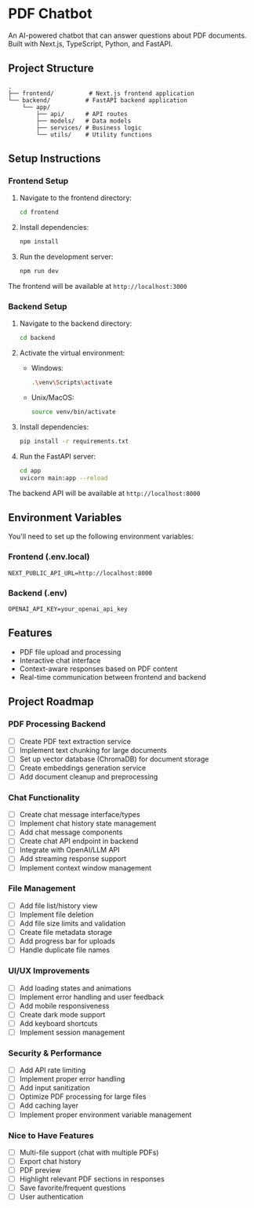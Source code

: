# PDF Chatbot

An AI-powered chatbot that can answer questions about PDF documents. Built with Next.js, TypeScript, Python, and FastAPI.

## Project Structure

```
.
├── frontend/          # Next.js frontend application
└── backend/          # FastAPI backend application
    └── app/
        ├── api/      # API routes
        ├── models/   # Data models
        ├── services/ # Business logic
        └── utils/    # Utility functions
```

## Setup Instructions

### Frontend Setup

1. Navigate to the frontend directory:
   ```bash
   cd frontend
   ```

2. Install dependencies:
   ```bash
   npm install
   ```

3. Run the development server:
   ```bash
   npm run dev
   ```

The frontend will be available at `http://localhost:3000`

### Backend Setup

1. Navigate to the backend directory:
   ```bash
   cd backend
   ```

2. Activate the virtual environment:
   - Windows:
     ```bash
     .\venv\Scripts\activate
     ```
   - Unix/MacOS:
     ```bash
     source venv/bin/activate
     ```

3. Install dependencies:
   ```bash
   pip install -r requirements.txt
   ```

4. Run the FastAPI server:
   ```bash
   cd app
   uvicorn main:app --reload
   ```

The backend API will be available at `http://localhost:8000`

## Environment Variables

You'll need to set up the following environment variables:

### Frontend (.env.local)
```
NEXT_PUBLIC_API_URL=http://localhost:8000
```

### Backend (.env)
```
OPENAI_API_KEY=your_openai_api_key
```

## Features

- PDF file upload and processing
- Interactive chat interface
- Context-aware responses based on PDF content
- Real-time communication between frontend and backend

## Project Roadmap

### PDF Processing Backend
- [ ] Create PDF text extraction service
- [ ] Implement text chunking for large documents
- [ ] Set up vector database (ChromaDB) for document storage
- [ ] Create embeddings generation service
- [ ] Add document cleanup and preprocessing

### Chat Functionality
- [ ] Create chat message interface/types
- [ ] Implement chat history state management
- [ ] Add chat message components
- [ ] Create chat API endpoint in backend
- [ ] Integrate with OpenAI/LLM API
- [ ] Add streaming response support
- [ ] Implement context window management

### File Management
- [ ] Add file list/history view
- [ ] Implement file deletion
- [ ] Add file size limits and validation
- [ ] Create file metadata storage
- [ ] Add progress bar for uploads
- [ ] Handle duplicate file names

### UI/UX Improvements
- [ ] Add loading states and animations
- [ ] Implement error handling and user feedback
- [ ] Add mobile responsiveness
- [ ] Create dark mode support
- [ ] Add keyboard shortcuts
- [ ] Implement session management

### Security & Performance
- [ ] Add API rate limiting
- [ ] Implement proper error handling
- [ ] Add input sanitization
- [ ] Optimize PDF processing for large files
- [ ] Add caching layer
- [ ] Implement proper environment variable management

### Nice to Have Features
- [ ] Multi-file support (chat with multiple PDFs)
- [ ] Export chat history
- [ ] PDF preview
- [ ] Highlight relevant PDF sections in responses
- [ ] Save favorite/frequent questions
- [ ] User authentication
